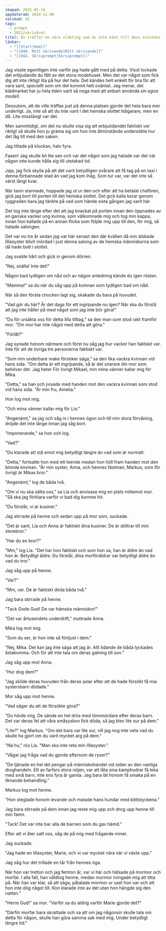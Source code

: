 ```yaml
---
skapad: 2021-05-14
uppdaterad: 2024-11-09
valvkod: 42
tags:
  - prompt
  - 2021/skrivåret
titel: Du träffar en nära släkting som du inte känt till dess existens
länkar:
  - "[[Start|Hem]]"
  - "[[040. Mitt skrivande|Mitt skrivande]]"
  - "[[042. Skrivprompt|Skrivprompt]]"
---
```

Jag visste egentligen inte varför jag hade gått med på detta. Visst lockade det erbjudande du fått av det stora modehuset. Men det var något som fick dig att inte riktigt lita på hur det hela. Det kändes helt enkelt för bra för att vara sant, speciellt som om det kommit helt oväntat. Jag menar, det klädmarket har ju hela tiden varit så noga med att enbart använda *sin egna modell*.

Dessutom, att de ville träffas just på denna platsen gjorde det hela bara mer underligt. Ja, inte så att du inte varit i det hemska slottet tidigarare, men en då. Lite misstängt var det.

Men sammtidigt, *om* det nu skulle visa sig att erbjuödandet faktiskt *var riktigt* så skulle hon ju gräma sig om hon inte åtminstånde undersökte hur det låg till med den saken.

Jag tittade på klockan, halv fyra. 

Fasen! Jag skulle bli lite sen och var det något som jag hatade var det när någon inte kunde hålla sig till utstakad tid.

Jaja, jag fick skylla på att det varit betydligen svårare att få tag på en taxi i denna förbannade stad än vad jag kom ihåg. Som tur var, var det inte så värst långt kvar.

När taxin stannade, hoppade jag ut ur den och efter att ha betalat chafören, gick jag bort till porten till det hemska slottet. Det gick kalla korar genom ryggraden bara jag tänkte på vad som hände sista gången jag varit här.

Det tog inte länge efter det att jag knackat på porten innan den öppnades av en ganska vacker ung kvinna, som välkomnade mig och tog min kappa, innan hon kallade på en annan flicka som följde mig upp till den, för mig, så hatade salongen.

Det var nu tre år sedan jag var här senast den där kvällen då min älskade lillasyster blivit mördad i just denna salong av de hemska människorna som då hade bott i slottet. 

Jag svalde hårt och gick in genom dörren.

"Nej, snälla! Inte det!"

Någon bad tydligen om nåd och av nägon anledning kände du igen rösten.

"Mamma!" sa du när du såg upp på kvinnan som tydligen bad om nåd.

När så den första chocken lagt sig, skakade du bara på huvudet.

"Vad gör du här? Är det dags för ett ingripande nu igen? När ska du förstå att jag inte håller på med något som jag inte bör göra!"

"Du för ursäkta oss för detta lilla tilltag," sa den man som stod rakt framför mor. "Din mor har inte något med detta att göra."

"Förlåt?"

Jag synade honom närmare och först nu såg jag hur vacker han faktiskt var. Inte för att de övriga tre personerna faktiskt var.

"Som min underbare make försöker säga," sa den lika vackra kvinnan vid hans sida. "Om detta är ett ingripande, så är det snarare din mor som behöver det. Jag heter För övrigt Mikael, min mina vänner kallar mig för Mika.

"Detta," sa han och jvisade med handen mot den vackra kvinnan som stod vid hans sida. "Är min fru, Amelia."

Hon log mot mig.

"Och mina vänner kallar mig för *Lia*."

"Angenämt," sa jag och såg in i hennes ögon och till min stora förvåning, dröjde det inte länge innan jag såg bort.

"Imponerande," sa hon och log.

"Vad?"

"Du klarade att stå emot mig betydligt längre än vad som är normalt.

"Detta," fortsatte hon med ett leende medan hon höll fram handen mot den blonda knvinan. "Är min syster, Anna, och hennes fästman, Markus, som för övrigt är Mikas bror."

"Angenämt," log de båda två.

"Om vi nu ska sätta oss," sa Lia och anvisase mig en plats mittemot mor. "Så ska jag förklara varför vi bad dig komme hit.

"Du förstår, vi är kusiner."

Jag stirrade på henne och sedan upp på mor som, suckade.

"Det är sant, Lia och Anna är faktiskt dina kusiner. De är döttrar till min storebror."

"Har du en bror?"

"Mm," log Lia. "Det har hon faktiskt och som hon sa, han är äldre än vad hon är. Betydligt äldre. Du förstår, dina morföräldrar var betydligt äldre än vad du tror."

Jag såg upp på henne.

"Var?"

"Mm, var. De är faktiskt döda båda två."

Jag bara stirrade på henne.

"Tack Gode Gud! De var hämska människor!"

"Det var årtusendets underdrift," muttrade Anna.

Mika log mot mig.

"Som du ser, är hon inte så förtjust i dem."

"Nej, Mika. Det kan jag inte säga att jag är. Allt lidande de båda lyckades åstakomma. Och för att inte tala om deras galning till son."

Jag såg upp mot Anna.

"Hur dog dem?"

"Jag skilde deras huvuden från deras axlar efter att de hade försökt få mia systersbarn dödade."

Mor såg upp mot henne.

"Vad säger du att de försökte göra?"

"Du hörde mig. De sände en hel drös med lönnmördare efter deras barn. Det var deras fel att våra småsyskon fick döda, så jag blev lite sur på dem."

"Lite?" log Markus. "Om det bara var lite sur, vill jag nog inte veta vad du skulle ha gjort om du varit mycket arg på dem."

"Nä hu," rös Lia. "Man ska inte reta min lillasyster."

"Vågar jag fråga vad du gjorde eftersom de ryser?"

"De tjänade en hel del pengar på människohandel vid sidan av den vanliga droghandeln. Ett av farfars stora nöjen, var att låta sina kamphudrar få leka med små barn, inte ens fyra år gamla. Jag bara lät honom få smaka på en liknande behandling."

Markus log mot henne.

"Hon steglade honom levande och matade hans hundar med köttstyckena."

Jag bara stirrade på dem innan jag reste mig upp och drog upp henne till min famn.

"Tack! Det var inte bar alla de barnen som du gav hämd."

Efter att vi åter satt oss, såg de på mig med frågande miner.

Jag suckade.

"Jag hade en lillasyster, Marie, och vi var mycket nära när vi växte upp."

Jag såg hur det trillade en tår från hennes öga.

När hon var tretton och jag femton år, var vi här och hälsade på mormor och morfar. I alla fall, han våldtog henne, medan mormor tvingade mig att titta på. När han var klar, så att säga, påtalade mormor ur usel hon var och att hon inte dög något till. Kon klarade inte av det utan hon hängde sig den natten."

"Herre Gud!" sa mor. "Varför sa du aldrig varför Marie gjorde det?"

"Därför morfar bara skrattade och sa att om jag någonsin skulle tala om detta för någon, skulle han göra samma sak med mig. Under betydligt längre tid."